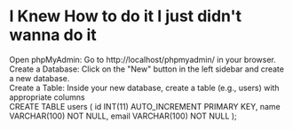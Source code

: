 # I Knew How to do it I just didn't wanna do it

Open phpMyAdmin: Go to http://localhost/phpmyadmin/ in your browser. <br/>
Create a Database: Click on the "New" button in the left sidebar and create a new database. <br/>
Create a Table: Inside your new database, create a table (e.g., users) with appropriate columns  <br/>
CREATE TABLE users (
    id INT(11) AUTO_INCREMENT PRIMARY KEY,
    name VARCHAR(100) NOT NULL,
    email VARCHAR(100) NOT NULL
);
